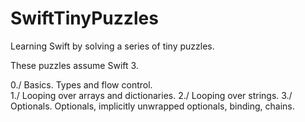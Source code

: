 # SwiftTinyPuzzles
Learning Swift by solving a series of tiny puzzles. 

These puzzles assume Swift 3. 

0./ Basics. Types and flow control.  
1./ Looping over arrays and dictionaries.
2./ Looping over strings.
3./ Optionals. Optionals, implicitly unwrapped optionals, binding, chains. 





